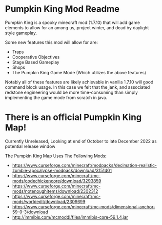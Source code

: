 # Pumpkin King Mod Readme

Pumpkin King is a spooky minecraft mod (1.7.10) that will add game elements to
allow for an among us, project winter, and dead by daylight style gameplay.

Some new features this mod will allow for are:
* Traps
* Cooperative Objectives
* Stage Based Gameplay
* Shops
* The Pumpkin King Game Mode (Which utilizes the above features)

Notably all of these features are likely achievable in vanilla 1.7.10 will
good command block usage. In this case we felt that the jank, and associated redstone
engineering would be more time-consuming than simply implementing the game mode
from scratch in java.


# There is an official Pumpkin King Map!
Currently Unreleased, Looking at end of October to late December 2022 as potential release window
<Insert link to pumpkin king map here>


The Pumpkin King Map Uses The Following Mods:

* https://www.curseforge.com/minecraft/modpacks/decimation-realistic-zombie-apocalypse-modpack/download/3151401
* https://www.curseforge.com/minecraft/mc-mods/codechickencore/download/3293859
* https://www.curseforge.com/minecraft/mc-mods/notenoughitems/download/2302312
* https://www.curseforge.com/minecraft/mc-mods/worldedit/download/2309699
* https://www.curseforge.com/minecraft/mc-mods/dimensional-anchor-59-0-3/download
* http://immibis.com/mcmoddl/files/immibis-core-59.1.4.jar
